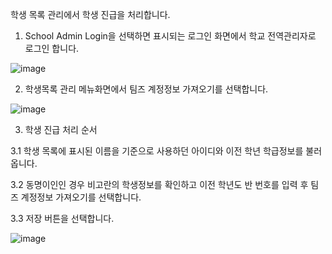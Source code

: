 학생 목록 관리에서 학생 진급을 처리합니다.

1. School Admin Login을 선택하면 표시되는 로그인 화면에서 학교 전역관리자로 로그인 합니다.
 
![image](https://user-images.githubusercontent.com/16409151/213897146-cc7f46e8-fb4f-4999-9b59-e5bf10629e37.png)

2. 학생목록 관리 메뉴화면에서 팀즈 계정정보 가져오기를 선택합니다.

![image](https://user-images.githubusercontent.com/16409151/213897219-ecd82a4c-782c-43f9-a643-c7d470417267.png)

3. 학생 진급 처리 순서
 
  3.1 학생 목록에 표시된 이름을 기준으로 사용하던 아이디와 이전 학년 학급정보를 불러옵니다. 

  3.2 동명이인인 경우 비고란의 학생정보를 확인하고 이전 학년도 반 번호를 입력 후 팀즈 계정정보 가져오기를 선택합니다.
  
  3.3 저장 버튼을 선택합니다.

![image](https://user-images.githubusercontent.com/16409151/213897202-0b1c6baa-7c2f-4964-8365-c2ec650ff23b.png)

